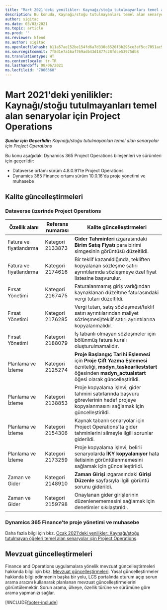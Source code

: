 ```yaml
---
title: "Mart 2021'deki yenilikler: Kaynağı/stoğu tutulmayanları temel alan senaryolar için Project Operations"
description: Bu konuda, Kaynağı/stoğu tutulmayanları temel alan senaryolar için Project Operations'ın Mart 2021'deki kalite güncelleştirmeleri hakkında bilgiler sağlanmaktadır.
author: sigitac
ms.date: 03/03/2021
ms.topic: article
ms.prod: ''
ms.reviewer: kfend
ms.author: sigitac
ms.openlocfilehash: b11a57ae152be154fd6a7d330c8520f3b295ce3ef5cc7051ac9b343e3bcdbe12
ms.sourcegitcommit: 7f8d1e7a16af769adb43d1877c28fdce53975db8
ms.translationtype: HT
ms.contentlocale: tr-TR
ms.lasthandoff: 08/06/2021
ms.locfileid: "7006360"
---
```

# <a name="whats-new-march-2021---project-operations-for-resourcenon-stocked-based-scenarios"></a>Mart 2021'deki yenilikler: Kaynağı/stoğu tutulmayanları temel alan senaryolar için Project Operations

_**Şunlar için Geçerlidir:** Kaynağı/stoğu tutulmayanları temel alan senaryolar için Project Operations_

Bu konu aşağıdaki Dynamics 365 Project Operations bileşenleri ve sürümleri için geçerlidir:

- Dataverse ortamı sürüm 4.8.0.91'te Project Operations 
- Dynamics 365 Finance ortamı sürüm 10.0.16'da proje yönetimi ve muhasebe 

## <a name="quality-updates"></a>Kalite güncelleştirmeleri

### <a name="project-operations-on-dataverse"></a>Dataverse üzerinde Project Operations


| **Özellik alanı** | **Referans numarası** | **Kalite güncelleştirmeleri** |
| --- | --- | --- |
| Fatura ve fiyatlandırma | Kategori 2133873 | **Gider Tahminleri** ızgarasındaki **Birim Satış Fiyatı** para birimi simgesinin görüntüsü düzeltildi. |
| Fatura ve fiyatlandırma | Kategori 2174616 | Bir teklif kazanıldığında, tekliften kopyalanan sözleşme satırı ayrıntılarında sözleşmeye özel fiyat listesine başvurulur. |
| Fırsat Yönetimi | Kategori 2167475 | Faturalanmamış giriş varlığından kaynaklanan düzeltme faturasındaki vergi tutarı düzeltildi. |
| Fırsat Yönetimi | Kategori 2176285 | Vergi tutarı, satış sözleşmesi/teklif satırı ayrıntılarından maliyet sözleşmesi/teklif satırı ayrıntılarına kopyalanmalıdır. |
| Fırsat Yönetimi | Kategori 2188079 | İş tabanlı olmayan sözleşmeler için bölünmüş fatura kuralı oluşturulmamalıdır. |
| Planlama ve İzleme | Kategori 2125274 | **Proje Başlangıç Tarihi Eşlemesi** için **Proje Çift Yazma Eşlemesi** özniteliği, **msdyn\_taskearlieststart** öğesinden **msdyn\_actualstart** öğesi olarak güncelleştirildi. |
| Planlama ve İzleme | Kategori 2138853 | Proje kopyalama işlevi, gider tahmini satırlarında başvuru görevlerinin hedef projeye kopyalanmasını sağlamak için güncelleştirildi. |
| Planlama ve İzleme | Kategori 2154306 | Kaynak tabanlı senaryolar için Project Operations'ta gider tahminlerini silmeyle ilgili sorunlar giderildi. |
| Planlama ve İzleme | Kategori 2173259 | Proje kopyalama işlevi, belirli senaryolarda **İKY kopyalanıyor** hata iletisinin görüntülenmemesini sağlamak için güncelleştirildi. |
| Zaman ve Gider | Kategori 2148910 | **Zaman Girişi** ızgarasındaki **Girişi Düzenle** sayfasıyla ilgili görüntü sorunu giderildi. |
| Zaman ve Gider | Kategori 2159798 | Onaylanan gider girişlerinin düzenlenememesini sağlamak için denetimler sıkılaştırıldı. |

### <a name="project-management-and-accounting-on-dynamics-365-finance"></a>Dynamics 365 Finance'te proje yönetimi ve muhasebe

Daha fazla bilgi için bkz. [Ocak 2021'deki yenilikler: Kaynağı/stoğu tutulmayan öğeleri temel alan senaryolar için Project Operations](whats-new-jan-2021-resource-based.md).

## <a name="regulatory-updates"></a>Mevzuat güncelleştirmeleri

Finance and Operations uygulamalara yönelik mevzuat güncelleştirmeleri hakkında bilgi için bkz. [Mevzuat güncelleştirmeleri](/dynamics365/finance/localizations/regulatory-updates). Yasal güncelleştirmeler hakkında bilgi edinmenin başka bir yolu, LCS portalında oturum açıp sorun arama aracını kullanarak planlanan mevzuat güncelleştirmelerini görüntülemektir. Sorun arama, ülkeye, özellik türüne ve sürümüne göre arama yapmanızı sağlar.


[!INCLUDE[footer-include](../includes/footer-banner.md)]